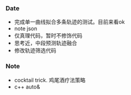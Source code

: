 ### Date
- 完成单一曲线拟合多条轨迹的测试。目前来看ok
- note json
- 仅真理代码，暂时不修饰代码
- 思考近，中段预测轨迹融合
- 修改轨迹筛选代码

### Note
- cocktail trick. 鸡尾酒疗法策略
- c++ auto&